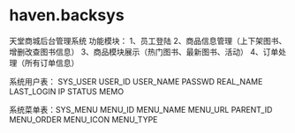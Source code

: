 # haven.backsys
天堂商城后台管理系统
功能模块：
	1、员工登陆
	2、商品信息管理（上下架图书、增删改查图书信息）
	3、商品模块展示（热门图书、最新图书、活动）
	4、订单处理（所有订单信息）

系统用户表： SYS_USER
	USER_ID
	USER_NAME
	PASSWD
	REAL_NAME
	LAST_LOGIN
	IP
	STATUS
	MEMO
	
系统菜单表：SYS_MENU
	MENU_ID
	MENU_NAME
	MENU_URL
	PARENT_ID
	MENU_ORDER
	MENU_ICON
	MENU_TYPE